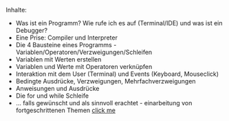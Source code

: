 Inhalte:

* Was ist ein Programm? Wie rufe ich es auf (Terminal/IDE) und was ist ein Debugger?
* Eine Prise: Compiler und Interpreter
* Die 4 Bausteine eines Programms - Variablen/Operatoren/Verzweigungen/Schleifen
* Variablen mit Werten erstellen
* Variablen und Werte mit Operatoren verknüpfen
* Interaktion mit dem User (Terminal) und Events (Keyboard, Mouseclick)
* Bedingte Ausdrücke, Verzweigungen, Mehrfachverzweigungen
* Anweisungen und Ausdrücke
* Die for und while Schleife
* ... falls gewünscht und als sinnvoll erachtet - einarbeitung von fortgeschrittenen Themen [click me](Fortgeschrittene_Themen_Übersicht.md)